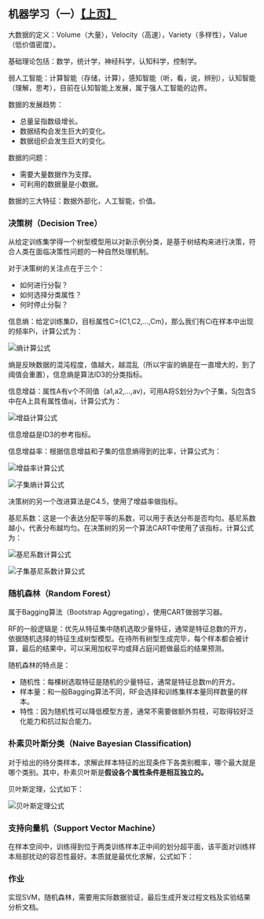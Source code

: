 ## 机器学习（一）[【上页】](https://tinyworker.github.io/WorkPoint/index)

大数据的定义：Volume（大量），Velocity（高速），Variety（多样性），Value（低价值密度）。

基础理论包括：数学，统计学，神经科学，认知科学，控制学。

弱人工智能：计算智能（存储，计算），感知智能（听，看，说，辨别），认知智能（理解，思考），目前在认知智能上发展，属于强人工智能的边界。

数据的发展趋势：

- 总量呈指数级增长。
- 数据结构会发生巨大的变化。
- 数据组织会发生巨大的变化。

数据的问题：

- 需要大量数据作为支撑。
- 可利用的数据量是小数据。

数据的三大特征：数据外部化，人工智能，价值。


### 决策树（Decision Tree）
从给定训练集学得一个树型模型用以对新示例分类，是基于树结构来进行决策，符合人类在面临决策性问题的一种自然处理机制。

对于决策树的关注点在于三个：

- 如何进行分裂？
- 如何选择分类属性？
- 何时停止分裂？

信息熵：给定训练集D，目标属性C={C1,C2,...,Cm}，那么我们有Ci在样本中出现的频率Pi，计算公式为：

![熵计算公式](https://tinyworker.github.io/images/entropy.png)

熵是反映数据的混沌程度，值越大，越混乱（所以宇宙的熵是在一直增大的，到了阈值会重置），信息熵是算法ID3的分类指标。

信息增益：属性A有v个不同值（a1,a2,...,av)，可用A将S划分为v个子集，Sj包含S中在A上具有属性值aj，计算公式为：

![增益计算公式](https://tinyworker.github.io/images/gain.png)

信息增益是ID3的参考指标。

信息增益率：根据信息增益和子集的信息熵得到的比率，计算公式为：

![增益率计算公式](https://tinyworker.github.io/images/gain_ratio.png)

![子集熵计算公式](https://tinyworker.github.io/images/splitInfo.png)

决策树的另一个改进算法是C4.5，使用了增益率做指标。

基尼系数：这是一个表达分配平等的系数，可以用于表达分布是否均匀。基尼系数越小，代表分布越均匀。在决策树的另一个算法CART中使用了该指标，计算公式为：

![基尼系数计算公式](https://tinyworker.github.io/images/gini.png)

![子集基尼系数计算公式](https://tinyworker.github.io/images/gini2.png)

### 随机森林（Random Forest）
属于Bagging算法（Bootstrap Aggregating），使用CART做弱学习器。

RF的一般逻辑是：优先从特征集中随机选取少量特征，通常是特征总数的开方，依据随机选择的特征生成树型模型。在待所有树型生成完毕，每个样本都会被计算，最后的结果中，可以采用加权平均或拜占庭问题做最后的结果预测。

随机森林的特点是：

- 随机性：每棵树选取特征是随机的少量特征，通常是特征总数m的开方。
- 样本量：和一般Bagging算法不同，RF会选择和训练集样本量同样数量的样本。
- 特性：因为随机性可以降低模型方差，通常不需要做额外剪枝，可取得较好泛化能力和抗过拟合能力。


### 朴素贝叶斯分类（Naive Bayesian Classification)
对于给出的待分类样本，求解此样本特征的出现条件下各类别概率，哪个最大就是哪个类别。其中，朴素贝叶斯是**假设各个属性条件是相互独立的。**

贝叶斯定理，公式如下：

![贝叶斯定理公式](https://tinyworker.github.io/images/Bayesian.png)



### 支持向量机（Support Vector Machine）
在样本空间中，训练得到位于两类训练样本正中间的划分超平面，该平面对训练样本局部扰动的容忍性最好。本质就是最优化求解，公式如下：



### 作业
实现SVM，随机森林，需要用实际数据验证，最后生成开发过程文档及实验结果分析文档。